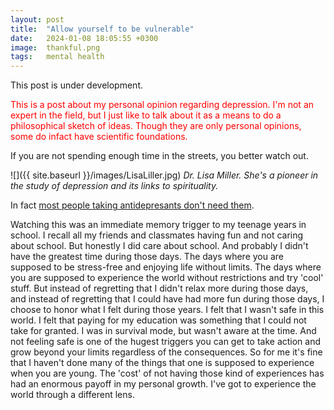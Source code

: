 ```yaml
---
layout: post
title:  "Allow yourself to be vulnerable"
date:   2024-01-08 18:05:55 +0300
image:  thankful.png
tags:   mental health
---
```




This post is under development.

<span style="color: red"> 
This is a post about my personal opinion regarding depression. I'm not an expert in the field, but I just like to talk about it as a means to do a  philosophical sketch of ideas. Though they are only personal opinions, some do infact have scientific foundations.</span>

If you are not spending enough time in the streets, you better watch out.




![]({{ site.baseurl }}/images/LisaLiller.jpg)
*Dr. Lisa Miller. She's a pioneer in the study of depression and its links to spirituality.*




In fact [most people taking antidepresants don't need them](https://time.com/4345517/antidepressants-depression-insomnia-depression-migraine/).






Watching this was an immediate memory trigger to my teenage years in school. I recall all my friends and classmates having fun and not caring about school. But honestly I did care about school. And probably I didn't have the greatest time during those days. The days where you are supposed to be stress-free and enjoying life without limits. The days where you are supposed to experience the world without restrictions and try 'cool' stuff.  But instead of regretting that I didn't relax more during those days, and instead of regretting that I could have had more fun during those days, I choose to honor what I felt during those years. I felt that I wasn't safe in this world. I felt that paying for my education was something that I could not take for granted. I was in survival mode, but wasn't aware at the time. And not feeling safe is one of the hugest triggers you can get to take action and grow beyond your limits regardless of the consequences. So for me it's fine that I haven't done many of the things that one is supposed to experience when you are young. The 'cost' of not having those kind of experiences has had an enormous payoff in my personal growth. I've got to experience the world through a different lens.


